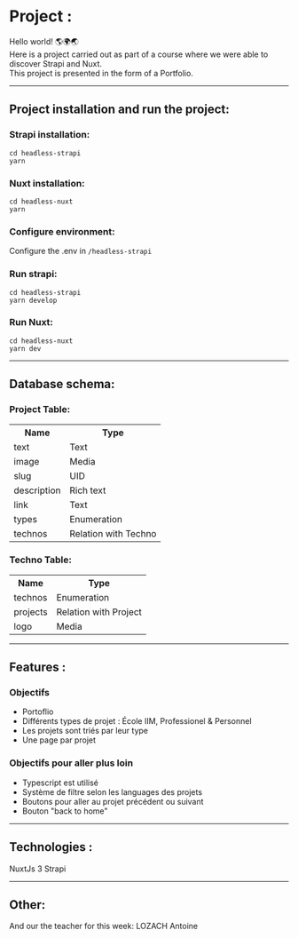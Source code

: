 # Project : 
Hello world! 🌎🌍🌏 <br>
Here is a project carried out as part of a course where we were able to discover Strapi and Nuxt.<br>
This project is presented in the form of a Portfolio.

<hr>

## Project installation and run the project:
### Strapi installation:
<code>cd headless-strapi</code><br>
<code>yarn</code>

### Nuxt installation:
<code>cd headless-nuxt</code><br>
<code>yarn</code>

### Configure environment:
Configure the .env in <code>/headless-strapi</code>
### Run strapi:
<code>cd headless-strapi</code><br>
<code>yarn develop</code>
### Run Nuxt:
<code>cd headless-nuxt</code><br>
<code>yarn dev</code>

<hr>

## Database schema:
### Project Table:
<table>
  <tr>
    <th>Name</th>
    <th>Type</th>
  </tr>
  <tr>
    <td>text</td>
    <td>Text</td>
  </tr>
  <tr>
    <td>image</td>
    <td>Media</td>
  </tr>
  <tr>
    <td>slug</td>
    <td>UID</td>
  </tr>
  <tr>
    <td>description</td>
    <td>Rich text</td>
  </tr>
  <tr>
    <td>link</td>
    <td>Text</td>
  </tr>
  <tr>
    <td>types</td>
    <td>Enumeration</td>
  </tr>
  <tr>
    <td>technos</td>
    <td>Relation with Techno</td>
  </tr>
</table>


### Techno Table:
<table>
  <tr>
    <th>Name</th>
    <th>Type</th>
  </tr>
  <tr>
    <td>technos</td>
    <td>Enumeration</td>
  </tr>
  <tr>
    <td>projects</td>
    <td>Relation with Project</td>
  </tr>
  <tr>
    <td>logo</td>
    <td>Media</td>
  </tr>
</table>

<hr>

## Features :
### Objectifs
- Portoflio
- Différents types de projet : École IIM, Professionel & Personnel 
- Les projets sont triés par leur type
- Une page par projet
### Objectifs pour aller plus loin
- Typescript est utilisé
- Système de filtre selon les languages des projets
- Boutons pour aller au projet précédent ou suivant 
- Bouton "back to home"

<hr>

## Technologies :
NuxtJs 3
Strapi

<hr>

## Other:
And our the teacher for this week: LOZACH Antoine
